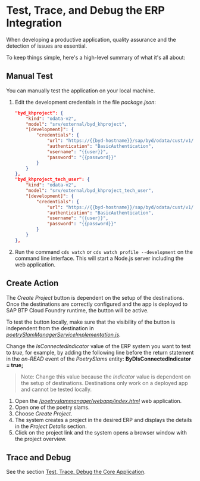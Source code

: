 # Test, Trace, and Debug the ERP Integration

When developing a productive application, quality assurance and the detection of issues are essential.

To keep things simple, here's a high-level summary of what it's all about: 

## Manual Test

You can manually test the application on your local machine. 

1. Edit the development credentials in the file *package.json*:

    ```json
    "byd_khproject": {
        "kind": "odata-v2",
        "model": "srv/external/byd_khproject",
        "[development]": {
            "credentials": {
                "url": "https://{{byd-hostname}}/sap/byd/odata/cust/v1/khproject/",
                "authentication": "BasicAuthentication",
                "username": "{{user}}",
                "password": "{{password}}"
            }
        }
    },
    "byd_khproject_tech_user": {
        "kind": "odata-v2",
        "model": "srv/external/byd_khproject_tech_user",
        "[development]": {
            "credentials": {
                "url": "https://{{byd-hostname}}/sap/byd/odata/cust/v1/khproject/",
                "authentication": "BasicAuthentication",
                "username": "{{user}}",
                "password": "{{password}}"
            }
        }
    },
    ```

2. Run the command `cds watch` or `cds watch profile --development` on the command line interface. This will start a Node.js server including the web application.

## Create Action
The *Create Project* button is dependent on the setup of the destinations. Once the destinations are correctly configured and the app is deployed to SAP BTP Cloud Foundry runtime, the button will be active. 

To test the button locally, make sure that the visibility of the button is independent from the destination in [*poetrySlamManagerServiceImplementation.js*](../../../tree/main-multi-tenant/srv/poetrySlamManagerServiceImplementation.js).

Change the *IsConnectedIndicator* value of the ERP system you want to test to *true*, for example, by adding the following line before the return statement in the *on-READ* event of the *PoetrySlams* entity: **ByDIsConnectedIndicator = true;**

> Note: Change this value because the *Indicator* value is dependent on the setup of destinations. Destinations only work on a deployed app and cannot be tested locally.

1. Open the [*/poetryslammanager/webapp/index.html*](../../../tree/main-multi-tenant/app/poetryslammanager/webapp/index.html) web application. 
2. Open one of the poetry slams. 
3. Choose *Create Project*. 
4. The system creates a project in the desired ERP and displays the details in the *Project Details* section. 
5. Click on the project link and the system opens a browser window with the project overview.

## Trace and Debug

See the section [Test, Trace, Debug the Core Application](./16-Test-Trace-Debug.md).
